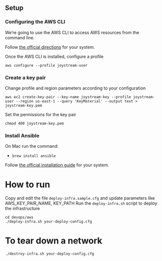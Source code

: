 ## Setup

### Configuring the AWS CLI
We’re going to use the AWS CLI to access AWS resources from the command line. 

Follow [the official directions](https://docs.aws.amazon.com/cli/latest/userguide/cli-chap-install.html) for your system.

Once the AWS CLI is installed, configure a profile

`aws configure --profile joystream-user`

### Create a key pair
Change profile and region parameters according to your configuration
```
aws ec2 create-key-pair --key-name joystream-key --profile joystream-user --region us-east-1 --query 'KeyMaterial' --output text > joystream-key.pem
```

Set the permissions for the key pair 

`chmod 400 joystream-key.pem`

### Install Ansible
On Mac run the command:
* `brew install ansible`

Follow [the official installation guide](https://docs.ansible.com/ansible/latest/installation_guide/intro_installation.html) for your system.

# How to run
Copy and edit the file `deploy-infra.sample.cfg` and update parameters like AWS_KEY_PAIR_NAME, KEY_PATH
Run the `deploy-infra.sh` script to deploy the infrastructure

```
cd devops/aws
./deploy-infra.sh your-deploy-config.cfg
```

# To tear down a network

```
./destroy-infra.sh your-deploy-config.cfg
```
